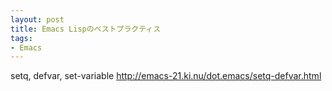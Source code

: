 ```yaml
---
layout: post
title: Emacs Lispのベストプラクティス
tags:
- Emacs
---
```


setq, defvar, set-variable
http://emacs-21.ki.nu/dot.emacs/setq-defvar.html

